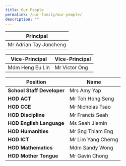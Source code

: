 ```yaml
---
title: Our People
permalink: /our-family/our-people/
description: ""
---
```

| **Principal** |
| -------- | 
| Mr Adrian Tay Juncheng     |

| **Vice-Principal** |**Vice-Principal** |
| -------- | -------- | 
| Mdm Heng Eu Lin |Mr Victor Ong |




|Position | Name |
| -------- | -------- |
| **School Staff Developer**    | Mrs Amy Yap    |
| **HOD ACT**    | Mr Toh Hong Seng   |
| **HOD CCE**    | Mr Nicholas Tsao   |
| **HOD Discipline**    | Mr Francis Seah   |
| **HOD English Language**    | Ms Seah Jiemin   |
| **HOD Humanities**    | Mr Sng Thiam Eng   |
| **HOD ICT**    | Mr Lim Yang Cherng   |
| **HOD Mathematics**    | Mdm Sandy Wong   |
| **HOD Mother Tongue**    | Mr Gavin Chong   |